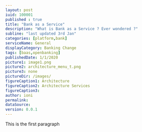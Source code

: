 ```yaml
---
layout: post
iuid: 100001
published : true
title: "Bank as a Service"
description: "What is Bank as a Service ? Ever wondered ?"
subline: "last updated 3rd Jan"
categories: [platform,bank]
serviceName: General
displayCategory: Banking Change
tags: [baas,openbanking]
publishedDate: 1/1/2020
picture1: image1.png
picture2: architecture_menu_t.png
picture3: none
pictureDir: /images/
figureCaption1: Architecture
figureCaption2: Architecture Services
figureCaption3: 
author: ioni
permalink: 
dataSource:
version: 0.0.1
---
```


This is the first paragraph

<!--more-->
